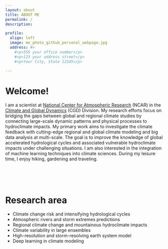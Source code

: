 ```yaml
---
layout: about
title: ABOUT ME
permalink: /
description: 

profile:
  align: left
  image: me_photo_github_personal_webpage.jpg
  address: #>
    #<p>555 your office number</p>
    #<p>123 your address street</p>
    #<p>Your City, State 12345</p>

---
```


# Welcome!

I am a scientist at [National Center for Atmospheric Research](https://ncar.ucar.edu/) (NCAR) in the [Climate and Global Dynamics](https://www.cgd.ucar.edu/) (CGD) Division. My research efforts focus on bridging the gaps between global and regional climate studies by connecting large-scale dynamic patterns and physical processes to hydroclimate impacts. My primary work aims to investigate the climate feedback with cutting-edge regional and global climate modeling and big data analysis at multi-scale. The goal is to improve the knowledge of global accelerated hydrological cycles and associated vulnerable hydroclimate impacts under challenging situations. I am also interested in the integration of machine learning techniques into climate sciences. During my leisure time, I enjoy hiking, gardening and traveling. 


<br/>
<br/>
<br/>

# Research area
- Climate change risk and intensifying hydrological cycles
- Atmospheric rivers and storm extremes predictions 
- Regional climate change and mountainous hydroclimate impacts 
- Climate variability in large ensembles
- High-resolution and storm-resolving earth system model
- Deep learning in climate modeling
